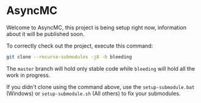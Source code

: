# AsyncMC

Welcome to AsyncMC, this project is being setup right now, information about it will be published soon.

To correctly check out the project, execute this command:

```sh
git clone --recurse-submodules -j8 -b bleeding
```

The `master` branch will hold only stable code while `bleeding` will hold all the work in progress.

If you didn't clone using the command above, 
use the `setup-submodule.bat` (Windows) or `setup-submodule.sh` (All others) 
to fix your submodules.
